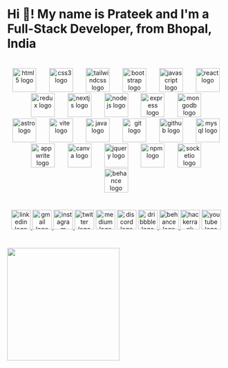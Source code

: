 <h1 align="left">Hi 👋! My name is Prateek and I'm a Full-Stack Developer, from Bhopal, India</h1>

###

<br clear="both">

<div align="center">
  <img src="https://cdn.simpleicons.org/html5/E34F26" height="55" alt="html5 logo"  />
  <img width="22" />
  <img src="https://cdn.simpleicons.org/css3/1572B6" height="55" alt="css3 logo"  />
  <img width="22" />
  <img src="https://skillicons.dev/icons?i=tailwind" height="55" alt="tailwindcss logo"  />
  <img width="22" />
  <img src="https://cdn.simpleicons.org/bootstrap/7952B3" height="55" alt="bootstrap logo"  />
  <img width="22" />
  <img src="https://img.shields.io/badge/JavaScript-F7DF1E?logo=javascript&logoColor=black&style=for-the-badge" height="55" alt="javascript logo"  />
  <img width="22" />
  <img src="https://skillicons.dev/icons?i=react" height="55" alt="react logo"  />
  <img width="22" />
  <img src="https://skillicons.dev/icons?i=redux" height="55" alt="redux logo"  />
  <img width="22" />
  <img src="https://cdn.jsdelivr.net/gh/devicons/devicon/icons/nextjs/nextjs-original.svg" height="55" alt="nextjs logo"  />
  <img width="22" />
  <img src="https://skillicons.dev/icons?i=nodejs" height="55" alt="nodejs logo"  />
  <img width="22" />
  <img src="https://skillicons.dev/icons?i=express" height="55" alt="express logo"  />
  <img width="22" />
  <img src="https://skillicons.dev/icons?i=mongodb" height="55" alt="mongodb logo"  />
  <img width="22" />
  <img src="https://cdn.simpleicons.org/astro/FF5D01" height="55" alt="astro logo"  />
  <img width="22" />
  <img src="https://skillicons.dev/icons?i=vite" height="55" alt="vite logo"  />
  <img width="22" />
  <img src="https://skillicons.dev/icons?i=java" height="55" alt="java logo"  />
  <img width="22" />
  <img src="https://skillicons.dev/icons?i=git" height="55" alt="git logo"  />
  <img width="22" />
  <img src="https://skillicons.dev/icons?i=github" height="55" alt="github logo"  />
  <img width="22" />
  <img src="https://skillicons.dev/icons?i=mysql" height="55" alt="mysql logo"  />
  <img width="22" />
  <img src="https://cdn.simpleicons.org/appwrite/F02E65" height="55" alt="appwrite logo"  />
  <img width="22" />
  <img src="https://cdn.simpleicons.org/canva/00C4CC" height="55" alt="canva logo"  />
  <img width="22" />
  <img src="https://cdn.simpleicons.org/jquery/0769AD" height="55" alt="jquery logo"  />
  <img width="22" />
  <img src="https://cdn.simpleicons.org/npm/CB3837" height="55" alt="npm logo"  />
  <img width="22" />
  <img src="https://cdn.jsdelivr.net/gh/devicons/devicon/icons/socketio/socketio-original.svg" height="55" alt="socketio logo"  />
  <img width="22" />
  <img src="https://cdn.jsdelivr.net/gh/devicons/devicon/icons/behance/behance-original.svg" height="55" alt="behance logo"  />
</div>

###

<br clear="both">

<div align="center">
  <a href="https://www.linkedin.com/in/prateek-singh-chouhan-654486243/" target="_blank">
    <img src="https://img.shields.io/static/v1?message=LinkedIn&logo=linkedin&label=&color=0077B5&logoColor=white&labelColor=&style=for-the-badge" height="45" alt="linkedin logo"  />
  </a>
  <a href="mailto:email@prateeksinghchouhan007.com" target="_blank">
    <img src="https://img.shields.io/static/v1?message=Gmail&logo=gmail&label=&color=D14836&logoColor=white&labelColor=&style=for-the-badge" height="45" alt="gmail logo"  />
  </a>
  <a href="https://www.instagram.com/__.prateeeeek.__/" target="_blank">
    <img src="https://img.shields.io/static/v1?message=Instagram&logo=instagram&label=&color=E4405F&logoColor=white&labelColor=&style=for-the-badge" height="45" alt="instagram logo"  />
  </a>
  <img src="https://img.shields.io/static/v1?message=Twitter&logo=twitter&label=&color=1DA1F2&logoColor=white&labelColor=&style=for-the-badge" height="45" alt="twitter logo"  />
  <img src="https://img.shields.io/static/v1?message=Medium&logo=medium&label=&color=12100E&logoColor=white&labelColor=&style=for-the-badge" height="45" alt="medium logo"  />
  <img src="https://img.shields.io/static/v1?message=Discord&logo=discord&label=&color=7289DA&logoColor=white&labelColor=&style=for-the-badge" height="45" alt="discord logo"  />
  <a href="https://dribbble.com/prateeeeek" target="_blank">
    <img src="https://img.shields.io/static/v1?message=Dribbble&logo=dribbble&label=&color=EA4C89&logoColor=white&labelColor=&style=for-the-badge" height="45" alt="dribbble logo"  />
  </a>
  <a href="https://www.behance.net/prateeksinghc1" target="_blank">
    <img src="https://img.shields.io/static/v1?message=Behance&logo=behance&label=&color=1769ff&logoColor=white&labelColor=&style=for-the-badge" height="45" alt="behance logo"  />
  </a>
  <img src="https://img.shields.io/static/v1?message=HackerRank&logo=hackerrank&label=&color=2EC866&logoColor=white&labelColor=&style=for-the-badge" height="45" alt="hackerrank logo"  />
  <img src="https://img.shields.io/static/v1?message=Youtube&logo=youtube&label=&color=FF0000&logoColor=white&labelColor=&style=for-the-badge" height="45" alt="youtube logo"  />
</div>

###

<br clear="both">

<img align="left" height="260" src="https://images.unsplash.com/photo-1483728642387-6c3bdd6c93e5?w=500&auto=format&fit=crop&q=60&ixlib=rb-4.0.3&ixid=M3wxMjA3fDB8MHxzZWFyY2h8MTB8fG1vdW50YWlufGVufDB8fDB8fHww"  />

###
